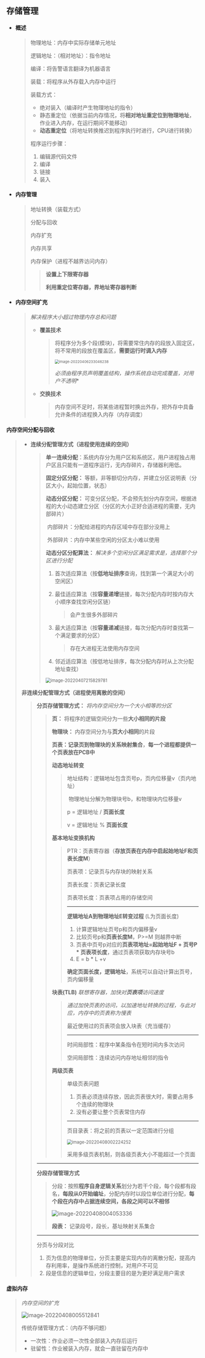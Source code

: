 ## 存储管理

- #### **概述**

  > 物理地址：内存中实际存储单元地址
  >
  > 逻辑地址：（相对地址）：指令地址
  >
  > 编译：将告警语言翻译为机器语言
  >
  > 装载：将程序从外存载入内存中运行
  >
  > 装载方式：
  >
  > - 绝对装入（编译时产生物理地址的指令）
  > - 静态重定位（依据当前内存情况，将**相对地址重定位到物理地址**，作业进入内存，在运行期间不能移动）
  > - **动态重定位**（将地址转换推迟到程序执行时进行，CPU进行转换）
  >
  > 程序运行步骤：
  >
  > 1. 编辑源代码文件
  > 2. 编译
  > 3. 链接
  > 4. 装入

- #### **内存管理**

  > 地址转换（装载方式）
  >
  > 分配与回收
  >
  > 内存扩充
  >
  > 内存共享
  >
  > 内存保护（进程不越界访问内存）
  >
  > > **设置上下限寄存器**
  > >
  > > **利用重定位寄存器，界地址寄存器判断**

- #### **内存空间扩充**

  >  _解决程序大小超过物理内存总和问题_
  >
  > - **覆盖技术** 
  >
  >   > 将程序分为多个段(模块)，将需要常住内存的段放入固定区，将不常用的段放在覆盖区，**需要运行时调入内存**
  >   >
  >   > <img src="image-20220406233046238.png" alt="image-20220406233046238" style="zoom:67%;" />  
  >   >
  >   > *必须由程序员声明覆盖结构，操作系统自动完成覆盖，对用户不透明**
  >
  > - **交换技术** 
  >
  >   > 内存空间不足时，将某些进程暂时换出外存，把外存中具备允许条件的进程换入内存（内存调度）
  >   >

#### **内存空间分配与回收**

> - **连续分配管理方式（进程使用连续的空间）**
>
>   > **单一连续分配**：系统内存分为用户区和系统区，用户进程独占用户区且只能有一道程序运行，无内存碎片，存储器利用低。
>   >
>   > 
>   >
>   > **固定分区分配：** 等额，非等额切分内存，并建立分区说明表（分区大小，起始位置，状态）
>   >
>   > 
>   >
>   > **动态分区分配：** 可变分区分配，不会预先划分内存空间，根据进程的大小动态建立分区（分区的大小正好合适进程的需要，无内部碎片）
>   >
>   > ​	内部碎片：分配给进程的内存区域中存在部分没用上
>   >
>   > ​	外部碎片：内存中某些空闲的分区太小难以使用
>   >
>   >  
>   >
>   >  **动态分区分配算法：** _解决多个空闲分区满足需求是，选择那个分区进行分配_
>   >
>   > 1. 首次适应算法（按**低地址排序**查询，找到第一个满足大小的空闲区）
>   >
>   > 2. 最佳适应算法（按**容量递增**链接，每次分配内存时按内存大小顺序查找空闲分区链）
>   >
>   >    > 会产生很多外部碎片
>   >
>   > 3. 最大适应算法（按**容量递减**链接，每次分配内存时查找第一个满足要求的分区）
>   >
>   >    > 存在大进程无法使用内存空间
>   >
>   > 4. 邻近适应算法（按低地址排序，每次分配内存时从上次分配地址查找）
>   >
>   > <img src="image-20220407215829781.png" alt="image-20220407215829781" style="zoom:80%;" />  
>
> **非连续分配管理方式（进程使用离散的空间）**
>
>   > **分页存储管理方式：** _将内存空间分为一个大小相等的分区_
>   >
>   > > **页：** 将程序的逻辑空间分为一些**大小相同的片段**
>   > >
>   > > **物理块：** 内存空间分为与**页大小相同**的片段
>   > >
>   > > **页表：**__记录页到物理块的关系映射集合__，**每一个进程都提供一个页表放在PCB中**
>   > >
>   > > **动态地址转变**
>   > >
>   > > >地址结构：逻辑地址包含页号p，页内位移量v（页内地址）
>   > > >
>   > > >​                   物理地址分解为物理块号b，和物理块内位移量v
>   > > >
>   > > >p = 逻辑地址 / **页面长度**
>   > > >
>   > > >v = 逻辑地址 % **页面长度**
>   > >
>   > > **基本地址变换机构**
>   > >
>   > > > PTR：页表寄存器（**存放页表在内存中启起始地址F和页表长度M**）
>   > > >
>   > > > 页表项：记录页与内存块的映射关系
>   > > >
>   > > > 页表长度：页表记录长度
>   > > >
>   > > > 页表项长度：页表项占用的存储空间
>   > > >
>   > > > ---
>   > > >
>   > > > **逻辑地址A到物理地址E转变过程** (L为页面长度)
>   > > >
>   > > > 1. 计算逻辑地址页号p和页内偏移量v
>   > > > 2. 比较页号p和**页表长度M**，P>=M 则越界中断
>   > > > 3. 页表中页号p对应的**页表项地址=起始地址F + 页号P * 页表项长度**，通过页表项获取内存块号b
>   > > > 4. E = b * L +v
>   > > >
>   > > >  **确定页面长度，逻辑地址**，系统可以自动计算出页号，页内偏移量
>   > > >
>   > > > 
>   > >
>   > > **块表(TLB)**   _联想寄存器，加快对**页表项**访问速度_
>   > >
>   > > > *通过加快页表的访问，以加速地址转换的过程，与此对应，内存中的页表称为慢表*
>   > > >
>   > > > 最近使用过的页表项会放入块表（充当缓存）
>   > > >
>   > > > ---
>   > > >
>   > > > 时间局部性：程序中某条指令在短时间内多次访问
>   > > >
>   > > > 空间局部性：连续访问内存地址相邻的指令
>   > >
>   > > **两级页表**
>   > >
>   > > > 单级页表问题
>   > > >
>   > > > 1. 页表必须连续存放，因此页表很大时，需要占用多个连续的物理块
>   > > > 2. 没有必要让整个页表常住内存
>   > > >
>   > > > ---
>   > > >
>   > > > 页目录表：将之前的页表以一定范围进行分组
>   > > >
>   > > > <img src="image-20220408002224252.png" alt="image-20220408002224252" style="zoom:80%;" />  
>   > > >
>   > > > 采用多级页表机制，则各级页表大小不能超过一个页面
>   >
>   > ---
>   >
>   > **分段存储管理方式**
>   >
>   > > 分段：按照**程序自身逻辑关系**划分为若干个段，每个段都有段名，**每段从0开始编址**，分配内存时以段位单位进行分配，**每个段在内存中占据连续空间，各段之间可以不相邻**
>   > >
>   > > ![image-20220408004053336](image-20220408004053336.png) 
>   > >
>   > > **段表：** 记录段号，段长，基址映射关系集合
>   >
>   > ---
>   >
>   > 分页与分段对比
>   >
>   > 1. 页为信息的物理单位，分页主要是实现内存的离散分配，提高内存利用率，是操作系统进行控制，对用户不可见
>   > 2. 段是信息的逻辑单位，分段主要目的是为更好满足用户需求
>

#### **虚拟内存**

> *内存空间的扩充*
>
> ![image-20220408005512841](image-20220408005512841.png) 
>
>  传统存储管理方式：（内存不够问题）
>
> - 一次性：作业必须一次性全部装入内存后运行
> - 驻留性：作业被装入内存，就会一直驻留在内存中


